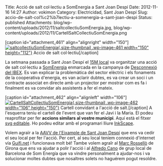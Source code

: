 Title: Acció de salt col·lectiu a SomEnergia a Sant Joan Despí
Date: 2012-11-16 14:27
Author: vokimon
Category: Electricidad, Sant Joan Despí
Slug: accio-de-salt-col%c2%b7lectiu-a-somenergia-a-sant-joan-despi
Status: published
Attachments: blog/wp-content/uploads/2012/11/saltcollectiuSomEnergia.jpg, blog/wp-content/uploads/2012/11/CartellSaltCollectiuSomEnergia.png

\[caption id="attachment\_461" align="alignright" width="150"\][![](http://desconexionibex35.org/blog/wp-content/uploads/2012/11/saltcollectiuSomEnergia-150x112.jpg "saltcollectiuSomEnergia"){.size-thumbnail .wp-image-461 width="150" height="112"}](http://desconexionibex35.org/blog/2012/11/16/accio-de-salt-col%c2%b7lectiu-a-somenergia-a-sant-joan-despi/saltcollectiusomenergia/) Accio de salt col·lectiu\[/caption\]

La setmana passada a Sant Joan Despí el [15M local](http://acampadadespi.org) va organitzar una acció de salt col·lectiu a [SomEnergia](http://somenergia.coop) enmarcada en la campanya de [Desconnexió del IBEX](http://desconexionibex35.org). Es van explicar la problemàtica del sector elèctric i els fonaments de la cooperativa d'energia, es van aclarir dubtes, es va crear un soci i un contracte associat en directe amb un projector per mostrar com es fa i finalment es va convidar als assistents a fer el mateix.

\[caption id="attachment\_462" align="alignleft" width="106"\][![](http://desconexionibex35.org/blog/wp-content/uploads/2012/11/CartellSaltCollectiuSomEnergia-106x150.png "CartellSaltCollectiuSomEnergia"){.size-thumbnail .wp-image-462 width="106" height="150"}](http://desconexionibex35.org/blog/2012/11/16/accio-de-salt-col%c2%b7lectiu-a-somenergia-a-sant-joan-despi/cartellsaltcollectiusomenergia/) Cartell convidant a l'acció de salt.\[/caption\] A l'esquerra teniu el cartell de l'event que van fer el Javi i la Maria. El podeu reaprofitar per fer **accions similars al vostre municipi**. Aquí està el fitxer [svg editable](http://acampadadespi.org/files/cartells/CartellSaltCollectiuSomEnergia.svg). Ho podeu editar amb el programari lliure [InkScape](http://inkscape.org).

Volem agraïr a la [AAVV de l'Eixample de Sant Joan Despí](http://www.avveixample.despientitats.cat) que ens va cedir el seu local per fer l'acció. Per cert, al seu local teníem connexió d'internet vía [Guifi.net](http://desconexionibex35.org/blog/telecos-guifi-net/) i funcionava molt bé! Tambe volem agraîr al [Marc Rossellò](http://somenergia.coop/plataforma/profile/MRosello) de Girona que ens va ajudar a polir l'acció i al [Alfredo Cano](http://somenergia.coop/plataforma/profile/alfredo) de grup local de Barcelona de Som Energía que va vindre personalment a ajudar-nos i va solucionar moltes dubtes que nosaltres solets no haguérem pogut resoldre.
